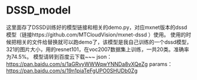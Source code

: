 # DSSD_model
这里面存了DSSD训练好的模型链接和相关的demo.py，对应mxnet版本的dssd模型（链接https://github.com/MTCloudVision/mxnet-dssd ）使用。
使用的时候把相关的文件给替换就可以跑demo了，该模型是我自己训练的一个dssd模型，321的图片大小，用的resnet101，在voc2007数据集上训练，一共20类。准确率为74.5%。
模型请转到百度云下载~~~
json：https://pan.baidu.com/s/1aGRvyWWWqwYNNDa8vXQeZg
params：https://pan.baidu.com/s/19n1piaTeFgUPO0SHUDb0Zg
